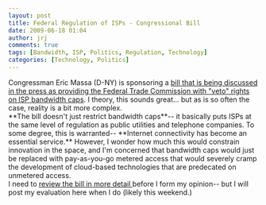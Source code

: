```yaml
---
layout: post
title: Federal Regulation of ISPs - Congressional Bill
date: 2009-06-18 01:04
author: jrj
comments: true
tags: [Bandwidth, ISP, Politics, Regulation, Technology]
categories: [Technology, Politics]
---
```

<div>Congressman Eric Massa (D-NY) is sponsoring a <a href="http://arstechnica.com/tech-policy/news/2009/06/congressman-has-a-bill-ready-to-combat-usage-caps.ars">bill that is being discussed in the press as providing the Federal Trade Commission with "veto" rights on ISP bandwidth caps</a>. I theory, this sounds great... but as is so often the case, reality is a bit more complex.</div>
<div></div>
<div>**The bill doesn't just restrict bandwidth caps**-- it basically puts ISPs at the same level of regulation as public utilities and telephone companies. To some degree, this is warranted-- **Internet connectivity has become an essential service.** However, I wonder how much this would constrain innovation in the space, and I'm concerned that bandwidth caps would just be replaced with pay-as-you-go metered access that would severely cramp the development of cloud-based technologies that are predecated on unmetered access.</div>
<div></div>
<div>I need to <a href="http://massa.house.gov/uploads/BroadbandInternetFairnessAct.pdf">review the bill in more detail </a>before I form my opinion-- but I will post my evaluation here when I do (likely this weekend.)</div>
